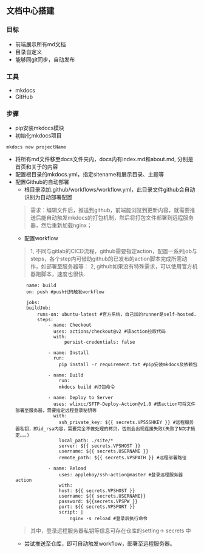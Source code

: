 ## 文档中心搭建
### 目标
- 前端展示所有md文档
- 目录自定义
- 能够同git同步，自动发布
### 工具
- mkdocs
- GitHub
### 步骤
- pip安装mkdocs模块
- 初始化mkdocs项目
```
mkdocs new projectName
```
- 将所有md文件移至docs文件夹内，docs内有index.md和about.md, 分别是首页和关于的内容
- 配置根目录的mkdocs.yml，指定sitename和展示目录、主题等
- 配置Github的自动部署
    - 根目录添加.github/workflows/workflow.yml，此目录文件github会自动识别为自动部署配置
    > 需求：编辑文件后，推送到github，前端能浏览到更新内容，就需要推送后能自动触发mkdocs的打包机制，然后将打包文件部署到远程服务器，然后重新加载nginx；
    - 配置workflow
    > 1, 不同与gitlab的CICD流程，github需要指定action，配置一系列job与steps，各个step内可借助github的已发布的action脚本完成所需动作，如部署至服务器等：
    > 2, github如果没有特殊需求，可以使用官方机器跑脚本，速度也很快.
    ```
        name: build
        on: push #push代码触发workflow

        jobs:
        buildJob:
            runs-on: ubuntu-latest #官方系统，自己加的runner是self-hosted.
            steps:
                - name: Checkout
                  uses: actions/checkout@v2 #该action拉取代码
                  with:
                      persist-credentials: false

                - name: Install
                  run:
                    pip install -r requirement.txt #pip安装mkdocs及依赖包

                - name: Build
                    run: 
                    mkdocs build #打包命令
 
                - name: Deploy to Server 
                  uses: wlixcc/SFTP-Deploy-Action@v1.0 #该action可将文件部署至服务器，需要指定远程登录秘钥等
                  with:
                    ssh_private_key: ${{ secrets.VPSSSHKEY }} #远程服务器私钥，即id_rsa内容，需要完全不做处理的拷贝，否则会出现连接失败(失败了N次才搞定。。。)
                    local_path: ./site/*
                    server: ${{ secrets.VPSHOST }}
                    username: ${{ secrets.USERNAME }}
                    remote_path: ${{ secrets.VPSPATH }} #远程部署路径

                - name: Reload
                    uses: appleboy/ssh-action@master #登录远程服务器action
                    with:
                    host: ${{ secrets.VPSHOST }}
                    username: ${{ secrets.USERNAME}}
                    password: ${{secrets.VPSPW }}
                    port: ${{ secrets.VPSPORT }}
                    script: |
                        nginx -s reload #登录后执行命令
    ```
    > 其中，登录远程服务器私钥等信息可存在仓库的setting-> secrets 中
    - 尝试推送至仓库，即可自动触发workflow，部署至远程服务器。